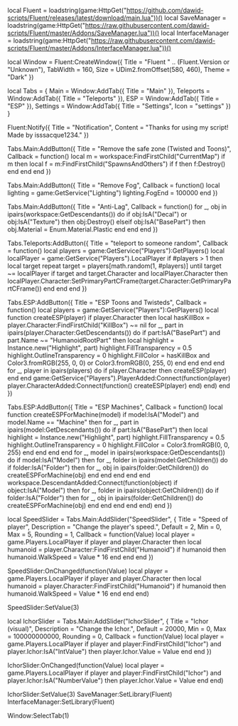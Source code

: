 local Fluent = loadstring(game:HttpGet("https://github.com/dawid-scripts/Fluent/releases/latest/download/main.lua"))()
local SaveManager = loadstring(game:HttpGet("https://raw.githubusercontent.com/dawid-scripts/Fluent/master/Addons/SaveManager.lua"))()
local InterfaceManager = loadstring(game:HttpGet("https://raw.githubusercontent.com/dawid-scripts/Fluent/master/Addons/InterfaceManager.lua"))()

local Window = Fluent:CreateWindow({
    Title = "Fluent " .. (Fluent.Version or "Unknown"),
    TabWidth = 160, 
    Size = UDim2.fromOffset(580, 460),
    Theme = "Dark"
})

local Tabs = {
    Main = Window:AddTab({ Title = "Main" }),
    Teleports = Window:AddTab({ Title = "Teleports" }),
    ESP = Window:AddTab({ Title = "ESP" }),
    Settings = Window:AddTab({ Title = "Settings", Icon = "settings" })
}

Fluent:Notify({ Title = "Notification", Content = "Thanks for using my script! Made by isssacque1234." })

Tabs.Main:AddButton({ 
    Title = "Remove the safe zone (Twisted and Toons)", 
    Callback = function() 
        local m = workspace:FindFirstChild("CurrentMap")
        if m then
            local f = m:FindFirstChild("SpawnsAndOthers")
            if f then 
                f:Destroy() 
            end
        end 
    end 
})

Tabs.Main:AddButton({ 
    Title = "Remove Fog", 
    Callback = function() 
        local lighting = game:GetService("Lighting")
        lighting.FogEnd = 100000
    end 
})

Tabs.Main:AddButton({ 
    Title = "Anti-Lag", 
    Callback = function() 
        for _, obj in ipairs(workspace:GetDescendants()) do
            if obj:IsA("Decal") or obj:IsA("Texture") then
                obj:Destroy()
            elseif obj:IsA("BasePart") then
                obj.Material = Enum.Material.Plastic
            end
        end
    end 
})

Tabs.Teleports:AddButton({ 
    Title = "teleport to someone random", 
    Callback = function() 
        local players = game:GetService("Players"):GetPlayers()
        local localPlayer = game:GetService("Players").LocalPlayer
        if #players > 1 then
            local target
            repeat
                target = players[math.random(1, #players)]
            until target ~= localPlayer
            if target and target.Character and localPlayer.Character then
                localPlayer.Character:SetPrimaryPartCFrame(target.Character:GetPrimaryPartCFrame())
            end
        end
    end 
})

Tabs.ESP:AddButton({ 
    Title = "ESP Toons and Twisteds", 
    Callback = function() 
        local players = game:GetService("Players"):GetPlayers()
        local function createESP(player) 
            if player.Character then
                local hasKillBox = player.Character:FindFirstChild("KillBox") ~= nil
                for _, part in ipairs(player.Character:GetDescendants()) do
                    if part:IsA("BasePart") and part.Name ~= "HumanoidRootPart" then
                        local highlight = Instance.new("Highlight", part)
                        highlight.FillTransparency = 0.5
                        highlight.OutlineTransparency = 0
                        highlight.FillColor = hasKillBox and Color3.fromRGB(255, 0, 0) or Color3.fromRGB(0, 255, 0)
                    end
                end
            end
        end
        for _, player in ipairs(players) do
            if player.Character then
                createESP(player)
            end
        end
        game:GetService("Players").PlayerAdded:Connect(function(player)
            player.CharacterAdded:Connect(function()
                createESP(player)
            end)
        end)
    end 
})

Tabs.ESP:AddButton({ 
    Title = "ESP Machines", 
    Callback = function() 
        local function createESPForMachine(model) 
            if model:IsA("Model") and model.Name == "Machine" then
                for _, part in ipairs(model:GetDescendants()) do
                    if part:IsA("BasePart") then
                        local highlight = Instance.new("Highlight", part)
                        highlight.FillTransparency = 0.5
                        highlight.OutlineTransparency = 0
                        highlight.FillColor = Color3.fromRGB(0, 0, 255)
                    end
                end
            end
        end
        for _, model in ipairs(workspace:GetDescendants()) do
            if model:IsA("Model") then
                for _, folder in ipairs(model:GetChildren()) do
                    if folder:IsA("Folder") then
                        for _, obj in ipairs(folder:GetChildren()) do
                            createESPForMachine(obj)
                        end
                    end
                end
            end
        end
        workspace.DescendantAdded:Connect(function(object)
            if object:IsA("Model") then
                for _, folder in ipairs(object:GetChildren()) do
                    if folder:IsA("Folder") then
                        for _, obj in ipairs(folder:GetChildren()) do
                            createESPForMachine(obj)
                        end
                    end
                end
            end
        end)
    end 
})

local SpeedSlider = Tabs.Main:AddSlider("SpeedSlider", {
    Title = "Speed of player",
    Description = "Change the player's speed.",
    Default = 2,
    Min = 0,
    Max = 5,
    Rounding = 1,
    Callback = function(Value)
        local player = game.Players.LocalPlayer
        if player and player.Character then
            local humanoid = player.Character:FindFirstChild("Humanoid")
            if humanoid then
                humanoid.WalkSpeed = Value * 16
            end
        end
    end
})

SpeedSlider:OnChanged(function(Value)
    local player = game.Players.LocalPlayer
    if player and player.Character then
        local humanoid = player.Character:FindFirstChild("Humanoid")
        if humanoid then
            humanoid.WalkSpeed = Value * 16
        end
    end
end)

SpeedSlider:SetValue(3)

local IchorSlider = Tabs.Main:AddSlider("IchorSlider", { 
    Title = "Ichor (visual)", 
    Description = "Change the Ichor.", 
    Default = 20000, 
    Min = 0, 
    Max = 100000000000, 
    Rounding = 0, 
    Callback = function(Value) 
        local player = game.Players.LocalPlayer 
        if player and player:FindFirstChild("Ichor") and player.Ichor:IsA("IntValue") then 
            player.Ichor.Value = Value 
        end 
    end 
})

IchorSlider:OnChanged(function(Value) 
    local player = game.Players.LocalPlayer 
    if player and player:FindFirstChild("Ichor") and player.Ichor:IsA("NumberValue") then 
        player.Ichor.Value = Value 
    end 
end)

IchorSlider:SetValue(3)
SaveManager:SetLibrary(Fluent)
InterfaceManager:SetLibrary(Fluent)

Window:SelectTab(1)
